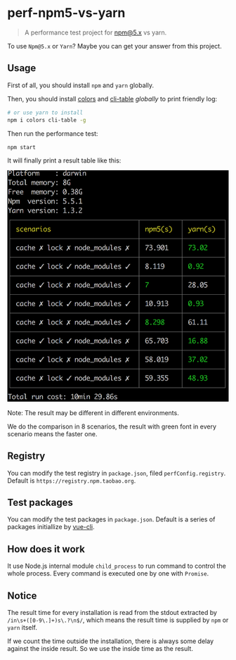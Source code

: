 # perf-npm5-vs-yarn
> A performance test project for npm@5.x vs yarn.

To use `Npm@5.x` or `Yarn`? Maybe you can get your answer from this project.

## Usage
First of all, you should install `npm` and `yarn` globally.

Then, you should install [colors](https://www.npmjs.com/package/colors) and [cli-table](https://www.npmjs.com/package/cli-table)  *globally* to print friendly log:
```bash
# or use yarn to install
npm i colors cli-table -g
```
Then run the performance test:
```
npm start
```

It will finally print a result table like this:

![](./perf-result.png)

Note: The result may be different in different environments.

We do the comparison in 8 scenarios, the result with green font in every scenario means the faster one.


## Registry
You can modify the test registry in `package.json`, filed `perfConfig.registry`. Default is `https://registry.npm.taobao.org`.

## Test packages
You can modify the test packages in `package.json`. Default is a series of packages initiallize by [vue-cli](https://www.npmjs.com/package/vue-cli).

## How does it work
It use Node.js internal module `child_process` to run command to control the whole process. Every command is executed one by one with `Promise`.

## Notice
The result time for every installation is read from the stdout extracted by `/in\s+([0-9\.]+)s\.?\n$/`, which means the result time is supplied by `npm` or `yarn` itself.

If we count the time outside the installation, there is always some delay against the inside result. So we use the inside time as the result.